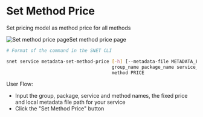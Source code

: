 # Set Method Price

Set pricing model as method price for all methods

![Set method price page](/assets/images/products/AIMarketplace/TUI/Screenshot2024-08-17at6.00.34PM.png)Set method price page

```bash
# Format of the command in the SNET CLI

snet service metadata-set-method-price [-h] [--metadata-file METADATA_FILE]
                                       group_name package_name service_name
                                       method PRICE
```

User Flow:

* Input the group, package, service and method names, the fixed price and local metadata file path for your service
* Click the "Set Method Price" button
